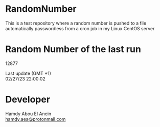 # RandomNumber    
This is a test repository where a random number is pushed to a file automatically passwordless from a cron job in my Linux CentOS server    
# Random Number of the last run   
12877
      
Last update (GMT +1)    
02/27/23 22:00:02
# Developer    
Hamdy Abou El Anein   
hamdy.aea@protonmail.com

